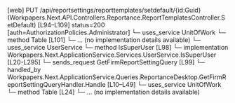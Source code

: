[web] PUT /api/reportsettings/reporttemplates/setdefault/{id:Guid}  (Workpapers.Next.API.Controllers.Reportance.ReportTemplatesController.SetDefault)  [L94–L109] status=200 [auth=AuthorizationPolicies.Administrator]
  └─ uses_service UnitOfWork
    └─ method Table [L101]
      └─ ... (no implementation details available)
  └─ uses_service UserService
    └─ method IsSuperUser [L98]
      └─ implementation Workpapers.Next.ApplicationService.Services.UserService.IsSuperUser [L20-L295]
  └─ sends_request GetFirmReportSettingQuery [L99]
    └─ handled_by Workpapers.Next.ApplicationService.Queries.ReportanceDesktop.GetFirmReportSettingQueryHandler.Handle [L10–L49]
      └─ uses_service UnitOfWork
        └─ method Table [L24]
          └─ ... (no implementation details available)

